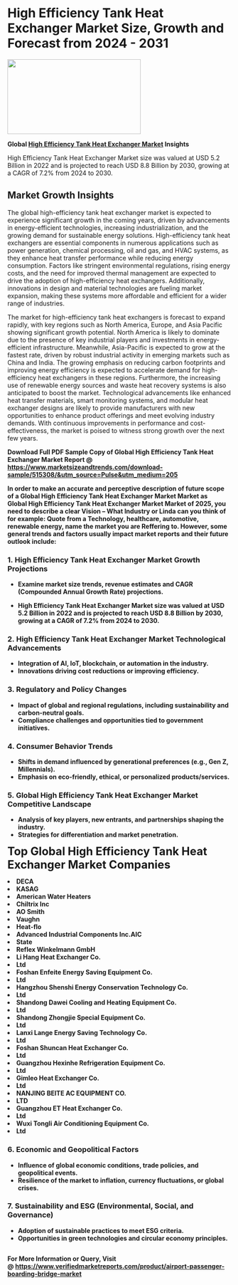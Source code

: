 <H1>High Efficiency Tank Heat Exchanger Market Size, Growth and Forecast from 2024 - 2031</H1><img class="aligncenter size-medium wp-image-584254" src="https://thirdeyenews.in/wp-content/uploads/2024/09/Global-Market-Research-300x168.jpeg" alt="" width="300" height="168" /><p><strong>Global&nbsp;<a href="https://www.marketsizeandtrends.com/download-sample/515308/&amp;utm_source=Pulse&amp;utm_medium=205">High Efficiency Tank Heat Exchanger Market</a> Insights</strong></p><p>High Efficiency Tank Heat Exchanger Market size was valued at USD 5.2 Billion in 2022 and is projected to reach USD 8.8 Billion by 2030, growing at a CAGR of 7.2% from 2024 to 2030.</p><p><h2>Market Growth Insights</h2> <p>The global high-efficiency tank heat exchanger market is expected to experience significant growth in the coming years, driven by advancements in energy-efficient technologies, increasing industrialization, and the growing demand for sustainable energy solutions. High-efficiency tank heat exchangers are essential components in numerous applications such as power generation, chemical processing, oil and gas, and HVAC systems, as they enhance heat transfer performance while reducing energy consumption. Factors like stringent environmental regulations, rising energy costs, and the need for improved thermal management are expected to drive the adoption of high-efficiency heat exchangers. Additionally, innovations in design and material technologies are fueling market expansion, making these systems more affordable and efficient for a wider range of industries.</p> <p><strong></strong></p> <p>The market for high-efficiency tank heat exchangers is forecast to expand rapidly, with key regions such as North America, Europe, and Asia Pacific showing significant growth potential. North America is likely to dominate due to the presence of key industrial players and investments in energy-efficient infrastructure. Meanwhile, Asia-Pacific is expected to grow at the fastest rate, driven by robust industrial activity in emerging markets such as China and India. The growing emphasis on reducing carbon footprints and improving energy efficiency is expected to accelerate demand for high-efficiency heat exchangers in these regions. Furthermore, the increasing use of renewable energy sources and waste heat recovery systems is also anticipated to boost the market. Technological advancements like enhanced heat transfer materials, smart monitoring systems, and modular heat exchanger designs are likely to provide manufacturers with new opportunities to enhance product offerings and meet evolving industry demands. With continuous improvements in performance and cost-effectiveness, the market is poised to witness strong growth over the next few years. <p><strong></p><p><span class=""><strong>Download Full PDF Sample Copy of Global High Efficiency Tank Heat Exchanger Market Report</strong> @ <a href="https://www.marketsizeandtrends.com/download-sample/515308/&amp;utm_source=Pulse&amp;utm_medium=205" target="_blank">https://www.marketsizeandtrends.com/download-sample/515308/&amp;utm_source=Pulse&amp;utm_medium=205</a></span></p><p>In order to make an accurate and perceptive description of future scope of a Global&nbsp;High Efficiency Tank Heat Exchanger Market Market as Global&nbsp;High Efficiency Tank Heat Exchanger Market Market of 2025, you need to describe a clear Vision &ndash; What Industry or Linda can you think of for example: Quote from a Technology, healthcare, automotive, renewable energy, name the market you are Reffering to. However, some general trends and factors usually impact market reports and their future outlook include:</p><h3>1.&nbsp;<strong>High Efficiency Tank Heat Exchanger Market Growth Projections</strong></h3><ul><li>Examine market size trends, revenue estimates and CAGR (Compounded Annual Growth Rate) projections.</li><li><p>High Efficiency Tank Heat Exchanger Market size was valued at USD 5.2 Billion in 2022 and is projected to reach USD 8.8 Billion by 2030, growing at a CAGR of 7.2% from 2024 to 2030.</p></li></ul><h3>2.&nbsp;<strong>High Efficiency Tank Heat Exchanger Market Technological Advancements</strong></h3><ul><li>Integration of AI, IoT, blockchain, or automation in the industry.</li><li>Innovations driving cost reductions or improving efficiency.</li></ul><h3>3.&nbsp;<strong>Regulatory and Policy Changes</strong></h3><ul><li>Impact of global and regional regulations, including sustainability and carbon-neutral goals.</li><li>Compliance challenges and opportunities tied to government initiatives.</li></ul><h3>4.&nbsp;<strong>Consumer Behavior Trends</strong></h3><ul><li>Shifts in demand influenced by generational preferences (e.g., Gen Z, Millennials).</li><li>Emphasis on eco-friendly, ethical, or personalized products/services.</li></ul><h3>5.&nbsp;<strong>Global High Efficiency Tank Heat Exchanger Market Competitive Landscape</strong></h3><ul><li>Analysis of key players, new entrants, and partnerships shaping the industry.</li><li>Strategies for differentiation and market penetration.</li></ul><p data-pm-slice="1 1 []"><span style="color: inherit; font-family: inherit; font-size: 25px;">Top Global High Efficiency Tank Heat Exchanger Market Companies</span></p><div class="" data-test-id=""><p><li>DECA</li><li> KASAG</li><li> American Water Heaters</li><li> Chiltrix Inc</li><li> AO Smith</li><li> Vaughn</li><li> Heat-flo</li><li> Advanced Industrial Components Inc.AIC</li><li> State</li><li> Reflex Winkelmann GmbH</li><li> Li Hang Heat Exchanger Co.</li><li> Ltd</li><li> Foshan Enfeite Energy Saving Equipment Co.</li><li> Ltd</li><li> Hangzhou Shenshi Energy Conservation Technology Co.</li><li> Ltd</li><li> Shandong Dawei Cooling and Heating Equipment Co.</li><li> Ltd</li><li> Shandong Zhongjie Special Equipment Co.</li><li> Ltd</li><li> Lanxi Lange Energy Saving Technology Co.</li><li> Ltd</li><li> Foshan Shuncan Heat Exchanger Co.</li><li> Ltd</li><li> Guangzhou Hexinhe Refrigeration Equipment Co.</li><li> Ltd</li><li> Gimleo Heat Exchanger Co.</li><li>Ltd</li><li> NANJING BEITE AC EQUIPMENT CO.</li><li>LTD</li><li> Guangzhou ET Heat Exchanger Co.</li><li>Ltd</li><li> Wuxi Tongli Air Conditioning Equipment Co.</li><li> Ltd</li></p></div><h3>6.&nbsp;<strong>Economic and Geopolitical Factors</strong></h3><ul><li>Influence of global economic conditions, trade policies, and geopolitical events.</li><li>Resilience of the market to inflation, currency fluctuations, or global crises.</li></ul><h3>7.&nbsp;<strong>Sustainability and ESG (Environmental, Social, and Governance)</strong></h3><ul><li>Adoption of sustainable practices to meet ESG criteria.</li><li>Opportunities in green technologies and circular economy principles.</li></ul><h2><strong style="font-size: 14px;">For More Information or Query, Visit @&nbsp;</strong><a style="background-color: #ffffff; font-size: 14px;" href="https://www.marketsizeandtrends.com/report/high-efficiency-tank-heat-exchanger-market/" target="_blank">https://www.verifiedmarketreports.com/product/airport-passenger-boarding-bridge-market</a></h2>
